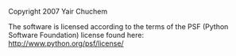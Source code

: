 Copyright 2007 Yair Chuchem

The software is licensed according to the terms of the PSF (Python Software Foundation) license found here: http://www.python.org/psf/license/